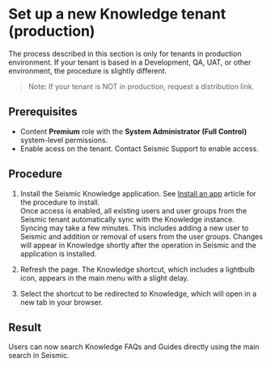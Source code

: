 # Set up a new Knowledge tenant (production)

The process described in this section is only for tenants in production environment. If your tenant is based in a Development, QA, UAT, or other environment, the procedure is slightly different.

>Note: If your tenant is NOT in production, request a distribution link.

## Prerequisites

* Content **Premium** role with the **System Administrator (Full Control)** system-level permissions.
* Enable acess on the tenant. Contact Seismic Support to enable access.

## Procedure

1. Install the Seismic Knowledge application. See [Install an app](https://docs.seismic.com/bundle/seismic_platform_ent/page/install_an_app.html) article for the procedure to install. <br> Once access is enabled, all existing users and user groups from the Seismic tenant automatically sync with the Knowledge instance.
Syncing may take a few minutes. This includes adding a new user to Seismic and addition or removal of users from the user groups. Changes will appear in Knowledge shortly after the operation in Seismic and the application is installed.

2. Refresh the page. The Knowledge shortcut, which includes a lightbulb icon, appears in the main menu with a slight delay.

3. Select the shortcut to be redirected to Knowledge, which will open in a new tab in your browser.

## Result

Users can now search Knowledge FAQs and Guides directly using the main search in Seismic.
